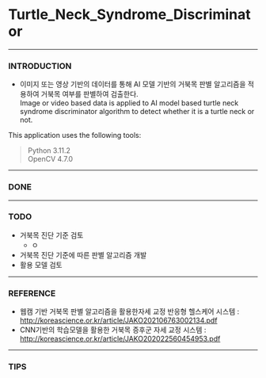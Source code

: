 # Turtle_Neck_Syndrome_Discriminator


---

### INTRODUCTION

* 이미지 또는 영상 기반의 데이터를 통해 AI 모델 기반의 거북목 판별 알고리즘을 적용하여 거북목 여부를 판별하여 검출한다.  
Image or video based data is applied to AI model based turtle neck syndrome discriminator algorithm to detect whether it is a turtle neck or not.


This application uses the following tools:

> Python 3.11.2  
> OpenCV 4.7.0



---


### DONE


---


### TODO




* 거북목 진단 기준 검토
  - ㅇ 
* 거북목 진단 기준에 따른 판별 알고리즘 개발
* 활용 모델 검토


---


### REFERENCE 

* 웹캠 기반 거북목 판별 알고리즘을 활용한자세 교정 반응형 헬스케어 시스템 : http://koreascience.or.kr/article/JAKO202106763002134.pdf
* CNN기반의 학습모델을 활용한 거북목 증후군 자세 교정 시스템 : http://koreascience.or.kr/article/JAKO202022560454953.pdf


---

### TIPS
